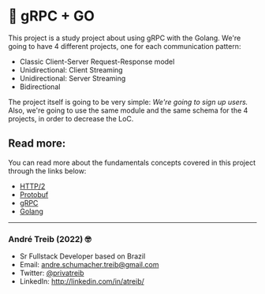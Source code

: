 # 🚀 gRPC + GO

This project is a study project about using gRPC with the Golang.
We're going to have 4 different projects, one for each communication pattern:

- Classic Client-Server Request-Response model
- Unidirectional: Client Streaming
- Unidirectional: Server Streaming
- Bidirectional

The project itself is going to be very simple: _We're going to sign up users._
Also, we're going to use the same module and the same schema for the 4 projects, in order to decrease the LoC.

## Read more:

You can read more about the fundamentals concepts covered in this project through the links below:

- [HTTP/2](https://cloudy-marsupial-788.notion.site/HTTP-2-95596aa2138248fdb9c23f1ed08856e7)
- [Protobuf](https://cloudy-marsupial-788.notion.site/Protocol-Buffers-7bc5bba25c4e41a7b4dbe26c6cc1c0a2)
- [gRPC](https://cloudy-marsupial-788.notion.site/gRPC-8103ca25e65943308c6f258a7c8c3ccc)
- [Golang](https://cloudy-marsupial-788.notion.site/Golang-afecd77507f04a9395c5ffdd1be3ade6)

---

### André Treib (2022) 🤓

- Sr Fullstack Developer based on Brazil
- Email: andre.schumacher.treib@gmail.com
- Twitter: [@privatreib](https://twitter.com/privatreib)
- LinkedIn: http://linkedin.com/in/atreib/
